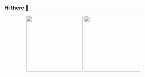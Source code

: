 ### Hi there 👋

<div align="center">
  <a href="https://github.com/jonatasantunesmessias">
  <img height="180em" src="https://github-readme-stats.vercel.app/api?username=jonatasantunesmessias&show_icons=true&theme=dracula&include_all_commits=true&count_private=true"/>
  <img height="180em" src="https://github-readme-stats.vercel.app/api/top-langs/?username=jonatasantunesmessias&layout=compact&langs_count=7&theme=dracula"/>
</div>
